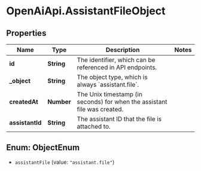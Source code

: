 # OpenAiApi.AssistantFileObject

## Properties
Name | Type | Description | Notes
------------ | ------------- | ------------- | -------------
**id** | **String** | The identifier, which can be referenced in API endpoints. | 
**_object** | **String** | The object type, which is always &#x60;assistant.file&#x60;. | 
**createdAt** | **Number** | The Unix timestamp (in seconds) for when the assistant file was created. | 
**assistantId** | **String** | The assistant ID that the file is attached to. | 

<a name="ObjectEnum"></a>
## Enum: ObjectEnum

* `assistantFile` (value: `"assistant.file"`)

